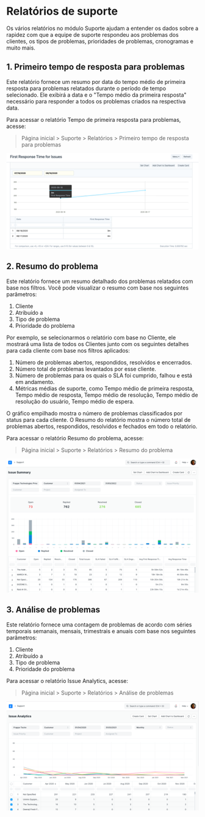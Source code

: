 # Relatórios de suporte


Os vários relatórios no módulo Suporte ajudam a entender os dados sobre a rapidez com que a equipe de suporte respondeu aos problemas dos clientes, os tipos de problemas, prioridades de problemas, cronogramas e muito mais.


## 1. Primeiro tempo de resposta para problemas


Este relatório fornece um resumo por data do tempo médio de primeira resposta para problemas relatados durante o período de tempo selecionado. Ele exibirá a data e o "Tempo médio da primeira resposta" necessário para responder a todos os problemas criados na respectiva data.


Para acessar o relatório Tempo de primeira resposta para problemas, acesse:



> 
> Página inicial > Suporte > Relatórios > Primeiro tempo de resposta para problemas
> 
> 
> 


![Primeiro tempo de resposta para problemas](/files/first-response-time.png)


## 2. Resumo do problema


Este relatório fornece um resumo detalhado dos problemas relatados com base nos filtros. Você pode visualizar o resumo com base nos seguintes parâmetros:


1. Cliente
2. Atribuído a
3. Tipo de problema
4. Prioridade do problema


Por exemplo, se selecionarmos o relatório com base no Cliente, ele mostrará uma lista de todos os Clientes junto com os seguintes detalhes para cada cliente com base nos filtros aplicados:


1. Número de problemas abertos, respondidos, resolvidos e encerrados.
2. Número total de problemas levantados por esse cliente.
3. Número de problemas para os quais o SLA foi cumprido, falhou e está em andamento.
4. Métricas médias de suporte, como Tempo médio de primeira resposta, Tempo médio de resposta, Tempo médio de resolução, Tempo médio de resolução do usuário, Tempo médio de espera.


O gráfico empilhado mostra o número de problemas classificados por status para cada cliente. O Resumo do relatório mostra o número total de problemas abertos, respondidos, resolvidos e fechados em todo o relatório.


Para acessar o relatório Resumo do problema, acesse:



> 
> Página inicial > Suporte > Relatórios > Resumo do problema
> 
> 
> 


![Resumo do problema](/files/issue-summary-report.png)


## 3. Análise de problemas


Este relatório fornece uma contagem de problemas de acordo com séries temporais semanais, mensais, trimestrais e anuais com base nos seguintes parâmetros:


1. Cliente
2. Atribuído a
3. Tipo de problema
4. Prioridade do problema


Para acessar o relatório Issue Analytics, acesse:



> 
> Página inicial > Suporte > Relatórios > Análise de problemas
> 
> 
> 


![Issue Analytics](/files/issue-analytics.png)

